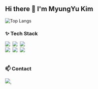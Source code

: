 ## Hi there 👋 I'm MyungYu Kim



![Top Langs](https://github-readme-stats.vercel.app/api/top-langs/?username=anuraghazra&layout=compact)

<!--내용 부분-->
<h3>✨ Tech Stack</h3>
<div>
  <img src="https://img.shields.io/badge/react-20232a.svg?style=for-the-badge&logo=react&logoColor=61DAFB" />&nbsp
  <img src="https://img.shields.io/badge/javascript-F7DF1E.svg?style=for-the-badge&logo=javascript&logoColor=20232a" />&nbsp
  <img src="https://img.shields.io/badge/TypeScript%20-%23007ACC.svg?&style=for-the-badge&logo=TypeScript&logoColor=white" />&nbsp
</div>

<div>
  <img src="https://img.shields.io/badge/styled--components-DB7093?style=for-the-badge&logo=styled-components&logoColor=ffd35b" />&nbsp
  <img src="https://img.shields.io/badge/sass-CC6699.svg?style=for-the-badge&logo=sass&logoColor=white" />&nbsp
  <img src="https://img.shields.io/badge/css--modules-000000.svg?style=for-the-badge&logo=css-modules&logoColor=white" />&nbsp
</div>

<br>

<h3>📫 Contact</h3>
<div>
  <a href="mailto:atheimuz@gmail.com">
    <img
      src="https://img.shields.io/badge/atheimuz@gmail.com-D14836?style=for-the-badge&logo=gmail&logoColor=white"/>&nbsp
  </a>
</div>
